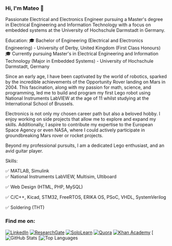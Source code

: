 ### Hi, I'm Mateo 👋

Passionate Electrical and Electronics Engineer pursuing a Master's degree in Electrical Engineering and Information Technology with a focus on embedded systems at the University of Hochschule Darmstadt in Germany.

Education:
🎓 Bachelor of Engineering (Electrical and Electronics Engineering) - University of Derby, United Kingdom (First Class Honours)
🎓 Currently pursuing Master's in Electrical Engineering and Information Technology (Major in Embedded Systems) - University of Hochschule Darmstadt, Germany

Since an early age, I have been captivated by the world of robotics, sparked by the incredible achievements of the Opportunity Rover landing on Mars in 2004. This fascination, along with my passion for math, science, and programming, led me to build and program my first Lego robot using National Instruments LabVIEW at the age of 11 whilst studying at the International School of Brussels.

Electronics is not only my chosen career path but also a beloved hobby. I enjoy working on side projects that allow me to explore and expand my skills. Additionally, I aspire to contribute my expertise to the European Space Agency or even NASA, where I could actively participate in groundbreaking Mars rover or rocket projects.

Beyond my professional pursuits, I am a dedicated Lego enthusiast, and an avid guitar player.

Skills:

✅ MATLAB, Simulink<br>
✅ National Instruments LabVIEW, Multisim, Ultiboard

✅ Web Design (HTML, PHP, MySQL)

✅ C/C++, Kicad, STM32, FreeRTOS, ERIKA OS, PSoC, VHDL, SystemVerilog

✅ Soldering (THT)

### Find me on:

[![LinkedIn](https://img.shields.io/badge/LinkedIn-0077B5?style=for-the-badge&logo=linkedin&logoColor=white)](https://www.linkedin.com/in/mcquerol)
[![ResearchGate](https://img.shields.io/badge/ResearchGate-00CCBB?style=for-the-badge&logo=researchgate&logoColor=white)](https://www.researchgate.net/profile/Mateo-Ceballos-Querol)
[![SoloLearn](https://img.shields.io/static/v1?label=&message=SoloLearn&color=9b59b6&style=for-the-badge&logo=sololearn&logoColor=white)](https://www.sololearn.com/en/profile/14175011)
[![Quora](https://img.shields.io/static/v1?label=&message=Quora&color=B92B27&style=for-the-badge&logo=quora&logoColor=white)](https://www.quora.com/profile/Mateo-Ceballos-Querol-1)
[![Khan Academy](https://img.shields.io/static/v1?label=&message=Khan%20Academy&color=14BF96&style=for-the-badge&logo=khanacademy&logoColor=white)](https://www.khanacademy.org/profile/mcquerol)
[![GitHub Stats](https://github-readme-stats.vercel.app/api?username=mcquerol&show_icons=true&theme=radical)
[![Top Languages](https://github-readme-stats.vercel.app/api/top-langs/?username=mcquerol&layout=compact&theme=radical)
